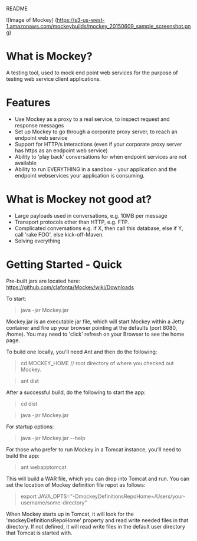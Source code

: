 README

![Image of Mockey]
(https://s3-us-west-1.amazonaws.com/mockeybuilds/mockey_20150609_sample_screenshot.png)

What is Mockey?
===================

A testing tool, used to mock end point web services for the purpose of testing web service client applications. 

Features
====================

 * Use Mockey as a proxy to a real service, to inspect request and response messages
 * Set up Mockey to go through a corporate proxy server, to reach an endpoint web service
 * Support for HTTP/s interactions (even if your corporate proxy server has https as an endpoint web service)
 * Ability to 'play back' conversations for when endpoint services are not available
 * Ability to run EVERYTHING in a sandbox - your application and the endpoint webservices your application is consuming. 

What is Mockey not good at?
====================

 * Large payloads used in conversations, e.g. 10MB per message
 * Transport protocols other than HTTP, e.g. FTP. 
 * Complicated conversations e.g. if X, then call this database, else if Y, call 'rake FOO', else kick-off-Maven. 
 * Solving everything

Getting Started - Quick
====================
Pre-built jars are located here: <https://github.com/clafonta/Mockey/wiki/Downloads>

To start: 
> java -jar Mockey.jar

Mockey.jar is an executable jar file, which will start Mockey within a Jetty container and fire up your browser pointing at the defaults (port 8080, /home). You may need to 
'click' refresh on your Browser to see the home page.  


To build one locally, you'll need Ant and then do the following:  
> cd MOCKEY_HOME // root directory of where you checked out Mockey.

> ant dist 


After a successful build, do the following to start the app:
> cd dist 

> java -jar Mockey.jar

For startup options: 
> java -jar Mockey.jar --help

For those who prefer to run Mockey in a Tomcat instance, you'll need to build the app:
> ant webapptomcat

This will build a WAR file, which you can drop into Tomcat and run. You can set the location of Mockey definition file repot as follows: 
> export JAVA_OPTS="-DmockeyDefinitionsRepoHome=/Users/your-username/some-directory"

When Mockey starts up in Tomcat, it will look for the 'mockeyDefinitionsRepoHome' property and read write needed files in that directory. 
If not defined, it will read write files in the default user directory that Tomcat is started with.

